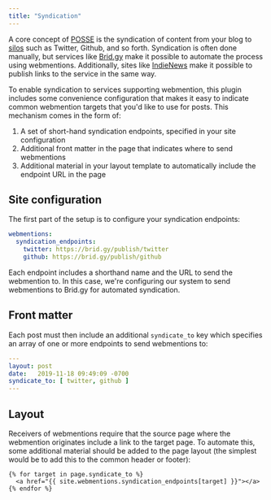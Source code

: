 ```yaml
---
title: "Syndication"
---
```


A core concept of [POSSE](https://indieweb.org/POSSE) is the syndication of content from your blog to [silos](https://indieweb.org/silo) such as Twitter, Github, and so forth.  Syndication is often done manually, but services like [Brid.gy](https://brid.gy/) make it possible to automate the process using webmentions.  Additionally, sites like [IndieNews](https://news.indieweb.org/) make it possible to publish links to the service in the same way.

To enable syndication to services supporting webmention, this plugin includes some convenience configuration that makes it easy to indicate common webmention targets that you'd like to use for posts.  This mechanism comes in the form of:

1. A set of short-hand syndication endpoints, specified in your site configuration
2. Additional front matter in the page that indicates where to send webmentions
3. Additional material in your layout template to automatically include the endpoint URL in the page

## Site configuration

The first part of the setup is to configure your syndication endpoints:

```yml
webmentions:
  syndication_endpoints:
    twitter: https://brid.gy/publish/twitter
    github: https://brid.gy/publish/github
```

Each endpoint includes a shorthand name and the URL to send the webmention to.  In this case, we're configuring our system to send webmentions to Brid.gy for automated syndication.

## Front matter

Each post must then include an additional `syndicate_to` key which specifies an array of one or more endpoints to send webmentions to:

```yml
---
layout: post
date:   2019-11-18 09:49:09 -0700
syndicate_to: [ twitter, github ]
---
```

## Layout

Receivers of webmentions require that the source page where the webmention originates include a link to the target page.  To automate this, some additional material should be added to the page layout (the simplest would be to add this to the common header or footer):

```
{% for target in page.syndicate_to %}
  <a href="{{ site.webmentions.syndication_endpoints[target] }}"></a>
{% endfor %}
```
